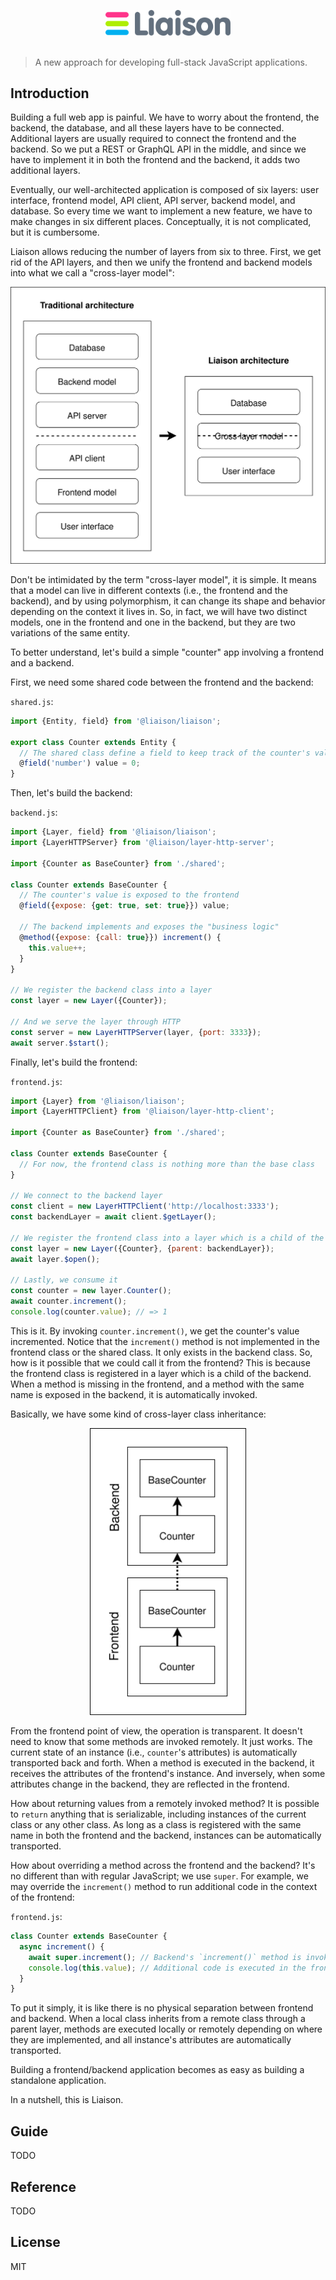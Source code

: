 <p align="center">
	<img src="assets/liaison-logo.svg" width="200" alt="Liaison">
	<br>
	<br>
</p>

> A new approach for developing full-stack JavaScript applications.

## Introduction

Building a full web app is painful. We have to worry about the frontend, the backend, the database, and all these layers have to be connected. Additional layers are usually required to connect the frontend and the backend. So we put a REST or GraphQL API in the middle, and since we have to implement it in both the frontend and the backend, it adds two additional layers.

Eventually, our well-architected application is composed of six layers: user interface, frontend model, API client, API server, backend model, and database. So every time we want to implement a new feature, we have to make changes in six different places. Conceptually, it is not complicated, but it is cumbersome.

Liaison allows reducing the number of layers from six to three. First, we get rid of the API layers, and then we unify the frontend and backend models into what we call a "cross-layer model":

<p align="center">
	<img src="assets/traditional-vs-liaison-architecture.svg" width="600" alt="Traditional vs liaison architecture">
</p>

Don't be intimidated by the term "cross-layer model", it is simple. It means that a model can live in different contexts (i.e., the frontend and the backend), and by using polymorphism, it can change its shape and behavior depending on the context it lives in. So, in fact, we will have two distinct models, one in the frontend and one in the backend, but they are two variations of the same entity.

To better understand, let's build a simple "counter" app involving a frontend and a backend.

First, we need some shared code between the frontend and the backend:

`shared.js`:

```js
import {Entity, field} from '@liaison/liaison';

export class Counter extends Entity {
  // The shared class define a field to keep track of the counter's value
  @field('number') value = 0;
}
```

Then, let's build the backend:

`backend.js`:

```js
import {Layer, field} from '@liaison/liaison';
import {LayerHTTPServer} from '@liaison/layer-http-server';

import {Counter as BaseCounter} from './shared';

class Counter extends BaseCounter {
  // The counter's value is exposed to the frontend
  @field({expose: {get: true, set: true}}) value;

  // The backend implements and exposes the "business logic"
  @method({expose: {call: true}}) increment() {
    this.value++;
  }
}

// We register the backend class into a layer
const layer = new Layer({Counter});

// And we serve the layer through HTTP
const server = new LayerHTTPServer(layer, {port: 3333});
await server.$start();
```

Finally, let's build the frontend:

`frontend.js`:

```js
import {Layer} from '@liaison/liaison';
import {LayerHTTPClient} from '@liaison/layer-http-client';

import {Counter as BaseCounter} from './shared';

class Counter extends BaseCounter {
  // For now, the frontend class is nothing more than the base class
}

// We connect to the backend layer
const client = new LayerHTTPClient('http://localhost:3333');
const backendLayer = await client.$getLayer();

// We register the frontend class into a layer which is a child of the backend
const layer = new Layer({Counter}, {parent: backendLayer});
await layer.$open();

// Lastly, we consume it
const counter = new layer.Counter();
await counter.increment();
console.log(counter.value); // => 1
```

This is it. By invoking `counter.increment()`, we get the counter's value incremented. Notice that the `increment()` method is not implemented in the frontend class or the shared class. It only exists in the backend class. So, how is it possible that we could call it from the frontend? This is because the frontend class is registered in a layer which is a child of the backend. When a method is missing in the frontend, and a method with the same name is exposed in the backend, it is automatically invoked.

Basically, we have some kind of cross-layer class inheritance:

<p align="center">
	<img src="assets/cross-layer-class-inheritance.svg" width="250" alt="Cross-layer class inheritance">
</p>

From the frontend point of view, the operation is transparent. It doesn't need to know that some methods are invoked remotely. It just works. The current state of an instance (i.e., `counter`'s attributes) is automatically transported back and forth. When a method is executed in the backend, it receives the attributes of the frontend's instance. And inversely, when some attributes change in the backend, they are reflected in the frontend.

How about returning values from a remotely invoked method? It is possible to `return` anything that is serializable, including instances of the current class or any other class. As long as a class is registered with the same name in both the frontend and the backend, instances can be automatically transported.

How about overriding a method across the frontend and the backend? It's no different than with regular JavaScript; we use `super`. For example, we may override the `increment()` method to run additional code in the context of the frontend:

`frontend.js`:

```js
class Counter extends BaseCounter {
  async increment() {
    await super.increment(); // Backend's `increment()` method is invoked
    console.log(this.value); // Additional code is executed in the frontend
  }
}
```

To put it simply, it is like there is no physical separation between frontend and backend. When a local class inherits from a remote class through a parent layer, methods are executed locally or remotely depending on where they are implemented, and all instance's attributes are automatically transported.

Building a frontend/backend application becomes as easy as building a standalone application.

In a nutshell, this is Liaison.

## Guide

TODO

## Reference

TODO

## License

MIT
